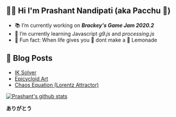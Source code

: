 ## 👨‍🔬 Hi I'm Prashant Nandipati (aka Pacchu 🎍)


- 📚 I’m currently working on ***Brackey's Game Jam 2020.2***
- 🔭 I’m currently learning Javascript *g9.js* and *processing.js*
- 🍫 Fun fact: When life gives you 🍋 dont make a 🧃 Lemonade

## 📙 Blog Posts

- [IK Solver](https://vonneumannscientia.pythonanywhere.com/post/25)
- [Epicycloid Art](https://vonneumannscientia.pythonanywhere.com/post/23/)
- [Chaos Equation (Lorentz Attractor)](https://vonneumannscientia.pythonanywhere.com/post/7/)


[![Prashant's github stats](https://github-readme-stats.vercel.app/api?username=itspacchu&theme=dracula)](https://github.com/itspacchu/github-readme-stats)


**ありがとう**




